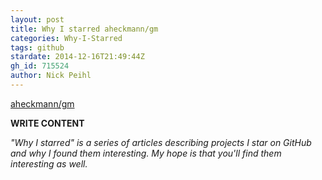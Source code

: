 ```yaml
---
layout: post
title: Why I starred aheckmann/gm
categories: Why-I-Starred
tags: github
stardate: 2014-12-16T21:49:44Z
gh_id: 715524
author: Nick Peihl
---
```


[aheckmann/gm](https://github.com/aheckmann/gm)

**WRITE CONTENT**

*"Why I starred" is a series of articles describing projects I star on GitHub and why I found them interesting. My hope is that you'll find them interesting as well.*

